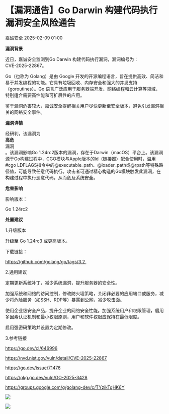 #  【漏洞通告】Go Darwin 构建代码执行漏洞安全风险通告   
 嘉诚安全   2025-02-09 01:00  
  
**漏洞背景**  
  
  
  
  
  
  
  
  
近日，嘉诚安全监测到Go Darwin 构建代码执行漏洞，漏洞编号为：  
CVE-2025-22867。  
  
  
Go（也称为 Golang）是由 Google 开发的开源编程语言，旨在提供高效、简洁和易于并发编程的功能。它具有垃圾回收、内存安全和强大的并发支持（goroutines）。Go 语言广泛应用于服务器端开发、网络编程和云计算等领域，特别适合需要高性能和可扩展性的应用。  
  
  
鉴于漏洞危害较大，嘉诚安全提醒相关用户尽快更新至安全版本，避免引发漏洞相关的网络安全事件。  
  
  
**漏洞详情**  
  
  
  
  
  
  
  
  
经研判，该漏洞为  
**高危**  
漏洞  
。该漏洞影响Go 1.24rc2版本的漏洞，存在于Darwin（macOS）平台上。该漏洞源于Go构建过程中，CGO模块与Apple版本的ld（链接器）配合使用时，滥用#cgo LDFLAGS指令中的@executable_path、@loader_path或@rpath等特殊路径值，可能导致任意代码执行。攻击者可通过精心构造的Go模块触发此漏洞，在构建过程中执行恶意代码，从而危及系统安全。  
  
  
**危害影响**  
  
  
  
  
  
  
  
  
影响版本：  
  
Go 1.24rc2  
  
  
**处置建议**  
  
  
  
  
  
  
  
  
1.升级版本  
  
升级至 Go 1.24rc3 或更高版本。  
  
下载链接：  
  
https://github.com/golang/go/tags/3.2   
  
2.通用建议  
  
定期更新系统补丁，减少系统漏洞，提升服务器的安全性。  
  
加强系统和网络的访问控制，修改防火墙策略，关闭非必要的应用端口或服务，减少将危险服务（如SSH、RDP等）暴露到公网，减少攻击面。  
  
使用企业级安全产品，提升企业的网络安全性能。加强系统用户和权限管理，启用多因素认证机制和最小权限原则，用户和软件权限应保持在最低限度。  
  
启用强密码策略并设置为定期修改。  
  
3.参考链接  
  
https://go.dev/cl/646996  
  
https://nvd.nist.gov/vuln/detail/CVE-2025-22867  
  
https://go.dev/issue/71476  
  
https://pkg.go.dev/vuln/GO-2025-3428  
  
https://groups.google.com/g/golang-dev/c/TYzikTgHK6Y  
  
  
![](https://mmbiz.qpic.cn/mmbiz_png/1t8LLTibEW5NtxqlBL1HLib8jMO0PWtibWTWTFPOa3ND1lyaEQyBgp2fodg9A1XxvPjY7L6ILtK26MBGhofWE0ORw/640?wx_fmt=png&wx_ "")  
  
  
![](https://mmbiz.qpic.cn/sz_mmbiz_gif/sDiaO8GNKJrLftD6NkjwibfelSiaDSA8r1TnUsJzNguibKyupaNJsEgic28FoR6ROXp2XFyNticXHhFOibN80WcAKXvHw/640?wx_fmt=gif&from=appmsg "")  
  

